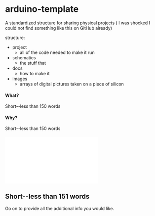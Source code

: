 # arduino-template
A standardized structure for sharing physical projects ( I was shocked I could not find something like this on GitHub already)

structure:
- project
	- all of the code needed to make it run
- schematics
	- the stuff that 
- docs
	- how to make it 
- images
	- arrays of digital pictures taken on a piece of silicon

#### What?
Short--less than 150 words
#### Why?
Short--less than 150 words
#### ![How?](docs/HOW.md)
Short--less than 151 words
--

Go on to provide all the additional info you would like.
